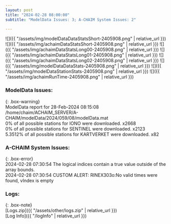 ```yaml
---
layout: post
title: "2024-02-28 08:00:00"
subtitle: "ModelData Issues: 3; A-CHAIM System Issues: 2"

---
```


![]({{ "/assets/img/modelDataDataStatsShort-2405908.png" | relative_url }})
![]({{ "/assets/img/achaimDataStatsShort-2405908.png" | relative_url }})
![]({{ "/assets/img/achaimDataStatsLong00-2405908.png" | relative_url }})
![]({{ "/assets/img/achaimDataStatsLong01-2405908.png" | relative_url }})
![]({{ "/assets/img/achaimDataStatsLong02-2405908.png" | relative_url }})
![]({{ "/assets/img/modelDataDataStats-2405908.png" | relative_url }})
![]({{ "/assets/img/modelDataStationStats-2405908.png" | relative_url }})
![]({{ "/assets/img/achaimRunTime-2405908.png" | relative_url }})


### ModelData Issues:  
  
{: .box-warning}  
 ModelData report for 28-Feb-2024 08:15:08   
 /home/chaim/ACHAIM_SERVER/A-CHAIM/modelData/2024/059/08/modelData.mat   
 0% of all possible stations for IONO were downloaded. x2668   
 0% of all possible stations for SENTINEL were downloaded. x2123   
 5.3512% of all possible stations for KARTVERKET were downloaded. x82   
  
### A-CHAIM System Issues:  
  
{: .box-error}  
2024-02-28 07:30:54 The logical indices contain a true value outside of the array bounds.  
2024-02-28 07:30:54 CUSTOM ALERT: RINEX303o:No valid times were found, vIndex is empty  

### Logs:  
  
{: .box-note}  
[Logs.zip]({{ "/assets/other/logs.zip" | relative_url }})  
[Log Info]({{ "/logInfo" | relative_url }})  
